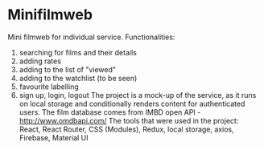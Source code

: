 # Minifilmweb
Mini filmweb for individual service. 
Functionalities:
1. searching for films and their details
2. adding rates 
3. adding to the list of "viewed"
4. adding to the watchlist (to be seen)
5. favourite labelling
6. sign up, login, logout
The project is a mock-up of the service, as it runs on local storage and conditionally renders content for authenticated users.
The film database comes from IMBD open API - http://www.omdbapi.com/
The tools that were used in the project: React, React Router, CSS (Modules), Redux, local storage, axios, Firebase, Material UI



